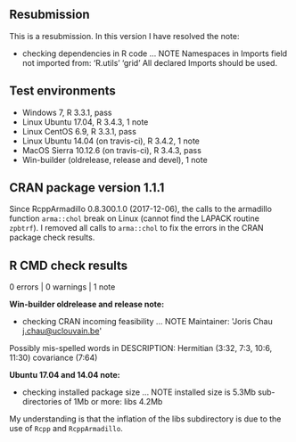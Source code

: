 ## Resubmission

This is a resubmission. In this version I have resolved the note:
* checking dependencies in R code ... NOTE
Namespaces in Imports field not imported from:
  ‘R.utils’ ‘grid’
  All declared Imports should be used.

## Test environments

* Windows 7, R 3.3.1, pass
* Linux Ubuntu 17.04, R 3.4.3, 1 note
* Linux CentOS 6.9, R 3.3.1, pass
* Linux Ubuntu 14.04 (on travis-ci), R 3.4.2, 1 note
* MacOS Sierra 10.12.6 (on travis-ci), R 3.4.3, pass
* Win-builder (oldrelease, release and devel), 1 note

## CRAN package version 1.1.1

Since RcppArmadillo 0.8.300.1.0 (2017-12-06), the calls to the armadillo function `arma::chol` break on Linux (cannot find the LAPACK routine `zpbtrf`). I removed all calls to `arma::chol` to fix the errors in the CRAN package check results.

## R CMD check results

0 errors | 0 warnings | 1 note

**Win-builder oldrelease and release note:**

* checking CRAN incoming feasibility ... NOTE
Maintainer: 'Joris Chau <j.chau@uclouvain.be>'

Possibly mis-spelled words in DESCRIPTION:
  Hermitian (3:32, 7:3, 10:6, 11:30)
  covariance (7:64)

**Ubuntu 17.04 and 14.04 note:**

* checking installed package size ... NOTE
  installed size is  5.3Mb
  sub-directories of 1Mb or more:
    libs  4.2Mb
      
My understanding is that the inflation of the libs subdirectory is due to the use of `Rcpp` and `RcppArmadillo`. 


